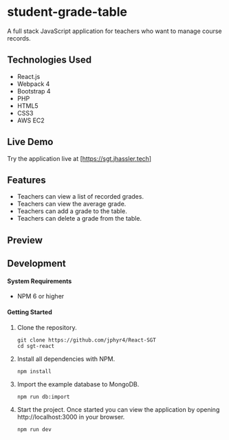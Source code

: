 # student-grade-table

A full stack JavaScript application for teachers who want to manage course records.

## Technologies Used

- React.js
- Webpack 4
- Bootstrap 4
- PHP
- HTML5
- CSS3
- AWS EC2

## Live Demo

Try the application live at [https://sgt.jhassler.tech]

## Features

- Teachers can view a list of recorded grades.
- Teachers can view the average grade.
- Teachers can add a grade to the table.
- Teachers can delete a grade from the table.

## Preview

## Development

#### System Requirements

- NPM 6 or higher

#### Getting Started

1. Clone the repository.

    ```shell
    git clone https://github.com/jphyr4/React-SGT
    cd sgt-react
    ```

1. Install all dependencies with NPM.

    ```shell
    npm install
    ```

1. Import the example database to MongoDB.

    ```shell
    npm run db:import
    ```

1. Start the project. Once started you can view the application by opening http://localhost:3000 in your browser.

    ```shell
    npm run dev
    ```
